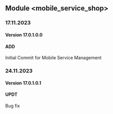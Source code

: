 ## Module <mobile_service_shop>

### 17.11.2023
#### Version 17.0.1.0.0
#### ADD
Initial Commit for Mobile Service Management

### 24.11.2023
#### Version 17.0.1.0.1
#### UPDT
Bug fix
